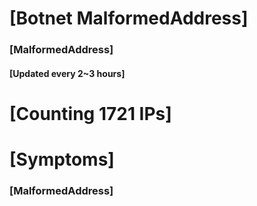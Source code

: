 # [Botnet MalformedAddress]
### [MalformedAddress]
#### [Updated every 2~3 hours]

# [Counting 1721 IPs]

# [Symptoms] 
###   [MalformedAddress]

